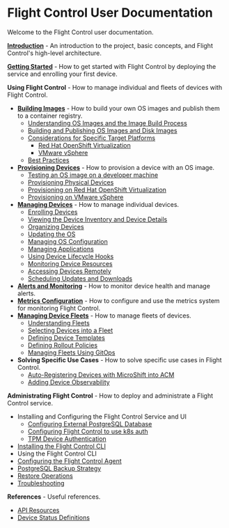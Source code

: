 # Flight Control User Documentation

Welcome to the Flight Control user documentation.

**[Introduction](introduction.md)** - An introduction to the project, basic concepts, and Flight Control's high-level architecture.

**[Getting Started](getting-started.md)** - How to get started with Flight Control by deploying the service and enrolling your first device.

**Using Flight Control** - How to manage individual and fleets of devices with Flight Control.

* **[Building Images](building-images.md)** - How to build your own OS images and publish them to a container registry.
  * [Understanding OS Images and the Image Build Process](building-images.md#understanding-os-images-and-the-image-build-process)
  * [Building and Publishing OS Images and Disk Images](building-images.md#building-and-publishing-os-images-and-disk-images)
  * [Considerations for Specific Target Platforms](building-images.md#considerations-for-specific-target-platforms)
    * [Red Hat OpenShift Virtualization](building-images.md#red-hat-openshift-virtualization)
    * [VMware vSphere](building-images.md#vmware-vsphere)
  * [Best Practices](building-images.md#best-practices)
* **[Provisioning Devices](provisioning-devices.md)** - How to provision a device with an OS image.
  * [Testing an OS image on a developer machine](provisioning-devices.md#testing-an-os-image-on-a-developer-machine)
  * [Provisioning Physical Devices](provisioning-devices.md#provisioning-physical-devices)
  * [Provisioning on Red Hat OpenShift Virtualization](provisioning-devices.md#provisioning-on-red-hat-openshift-virtualization)
  * [Provisioning on VMware vSphere](provisioning-devices.md#provisioning-on-vmware-vsphere)
* **[Managing Devices](managing-devices.md)** - How to manage individual devices.
  * [Enrolling Devices](managing-devices.md#enrolling-devices)
  * [Viewing the Device Inventory and Device Details](managing-devices.md#viewing-the-device-inventory-and-device-details)
  * [Organizing Devices](managing-devices.md#organizing-devices)
  * [Updating the OS](managing-devices.md#updating-the-os)
  * [Managing OS Configuration](managing-devices.md#managing-os-configuration)
  * [Managing Applications](managing-devices.md#managing-applications)
  * [Using Device Lifecycle Hooks](managing-devices.md#using-device-lifecycle-hooks)
  * [Monitoring Device Resources](managing-devices.md#monitoring-device-resources)
  * [Accessing Devices Remotely](managing-devices.md#accessing-devices-remotely)
  * [Scheduling Updates and Downloads](managing-devices.md#scheduling-updates-and-downloads)
* **[Alerts and Monitoring](alerts.md)** - How to monitor device health and manage alerts.
* **[Metrics Configuration](metrics.md)** - How to configure and use the metrics system for monitoring Flight Control.
* **[Managing Device Fleets](managing-fleets.md)** - How to manage fleets of devices.
  * [Understanding Fleets](managing-fleets.md#understanding-fleets)
  * [Selecting Devices into a Fleet](managing-fleets.md#selecting-devices-into-a-fleet)
  * [Defining Device Templates](managing-fleets.md#defining-device-templates)
  * [Defining Rollout Policies](managing-fleets.md#defining-rollout-policies)
  * [Managing Fleets Using GitOps](managing-fleets.md#managing-fleets-using-gitops)
* **Solving Specific Use Cases** - How to solve specific use cases in Flight Control.
  * [Auto-Registering Devices with MicroShift into ACM](registering-microshift-devices-acm.md)
  * [Adding Device Observability](device-observability.md)

**Administrating Flight Control** - How to deploy and administrate a Flight Control service.

* Installing and Configuring the Flight Control Service and UI
  * [Configuring External PostgreSQL Database](external-database.md)
  * [Configuring Flight Control to use k8s auth](kubernetes-auth.md)
  * [TPM Device Authentication](tpm-authentication.md)
* [Installing the Flight Control CLI](install-cli.md)
* Using the Flight Control CLI
* [Configuring the Flight Control Agent](configuring-agent.md)
* [PostgreSQL Backup Strategy](postgresql-backup-strategy.md)
* [Restore Operations](restore.md)
* [Troubleshooting](troubleshooting.md)

**References** - Useful references.

* [API Resources](api-resources.md)
* [Device Status Definitions](device-api-statuses.md)
